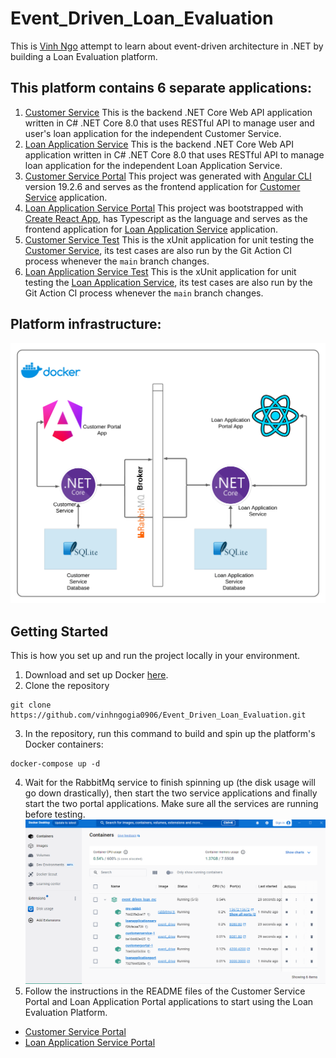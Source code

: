 # Event_Driven_Loan_Evaluation
This is [Vinh Ngo](https://github.com/vinhngogia0906) attempt to learn about event-driven architecture in .NET by building a Loan Evaluation platform.

## This platform contains 6 separate applications:

1. [Customer Service](https://github.com/vinhngogia0906/Event_Driven_Loan_Evaluation/tree/main/CustomerService)
  This is the backend .NET Core Web API application written in C# .NET Core 8.0 that uses RESTful API to manage user and user's loan application for the independent Customer Service.
2. [Loan Application Service](https://github.com/vinhngogia0906/Event_Driven_Loan_Evaluation/tree/main/LoanApplicationService)
  This is the backend .NET Core Web API application written in C# .NET Core 8.0 that uses RESTful API to manage loan application for the independent Loan Application Service.
3. [Customer Service Portal](https://github.com/vinhngogia0906/Event_Driven_Loan_Evaluation/tree/main/customer-portal-app)
  This project was generated with [Angular CLI](https://github.com/angular/angular-cli) version 19.2.6 and serves as the frontend application for [Customer Service](https://github.com/vinhngogia0906/Event_Driven_Loan_Evaluation/tree/main/CustomerService) application.
4. [Loan Application Service Portal](https://github.com/vinhngogia0906/Event_Driven_Loan_Evaluation/tree/main/loan-application-portal)
This project was bootstrapped with [Create React App](https://github.com/facebook/create-react-app), has Typescript as the language and serves as the frontend application for [Loan Application Service](https://github.com/vinhngogia0906/Event_Driven_Loan_Evaluation/tree/main/LoanApplicationService) application.
5. [Customer Service Test](https://github.com/vinhngogia0906/Event_Driven_Loan_Evaluation/tree/main/CustomerServiceTest)
  This is the xUnit application for unit testing the [Customer Service](https://github.com/vinhngogia0906/Event_Driven_Loan_Evaluation/tree/main/CustomerService), its test cases are also run by the Git Action CI process whenever the `main` branch changes.
6. [Loan Application Service Test](https://github.com/vinhngogia0906/Event_Driven_Loan_Evaluation/tree/main/LoanApplicationServiceTest)
This is the xUnit application for unit testing the [Loan Application Service](https://github.com/vinhngogia0906/Event_Driven_Loan_Evaluation/tree/main/LoanApplicationService), its test cases are also run by the Git Action CI process whenever the `main` branch changes.

## Platform infrastructure:
![Infrastructure Diagram](infrastructure_diagram.png)

## Getting Started
This is how you set up and run the project locally in your environment.
1. Download and set up Docker [here](https://docs.docker.com/get-started/get-docker/).
2. Clone the repository
```
git clone https://github.com/vinhngogia0906/Event_Driven_Loan_Evaluation.git
```
3. In the repository, run this command to build and spin up the platform's Docker containers:
```
docker-compose up -d
```
4. Wait for the RabbitMq service to finish spinning up (the disk usage will go down drastically), then start the two service applications and finally start the two portal applications. Make sure all the services are running before testing.
![Docker Desktop Screen](image-1.png)
5. Follow the instructions in the README files of the Customer Service Portal and Loan Application Portal applications to start using the Loan Evaluation Platform.
  - [Customer Service Portal](https://github.com/vinhngogia0906/Event_Driven_Loan_Evaluation/tree/main/customer-portal-app)
  - [Loan Application Service Portal](https://github.com/vinhngogia0906/Event_Driven_Loan_Evaluation/tree/main/loan-application-portal) 
